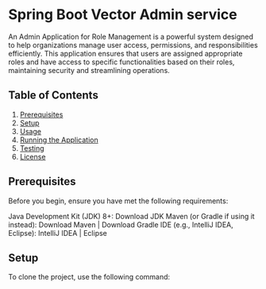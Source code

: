 # Spring Boot Vector Admin service
An Admin Application for Role Management is a powerful system designed to help organizations manage user access, permissions, and responsibilities efficiently. This application ensures that users are assigned appropriate roles and have access to specific functionalities based on their roles, maintaining security and streamlining operations.
## Table of Contents
1. [Prerequisites](#Prerequisites)
2. [Setup](#Setup)
3. [Usage](#Usage)
4. [Running the Application](#Running-the-Application)
5. [Testing](#Testing)
6. [License](#License)

## Prerequisites
Before you begin, ensure you have met the following requirements:

Java Development Kit (JDK) 8+: Download JDK
Maven (or Gradle if using it instead): Download Maven | Download Gradle
IDE (e.g., IntelliJ IDEA, Eclipse): IntelliJ IDEA | Eclipse

## Setup
To clone the project, use the following command:  

